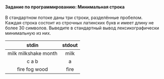 #### Задание по программированию: Минимальная строка ####

В стандартном потоке даны три строки, разделённые пробелом. Каждая строка состоит из строчных латинских букв и имеет длину не более 30 символов. Выведите в стандартный вывод лексикографически минимальную из них.

|             stdin              |             stdout             |
|:------------------------------:|:------------------------------:|
| milk milkshake month           | milk                           |
| c a b                          | a                              |
| fire fog wood                  | fire                           |